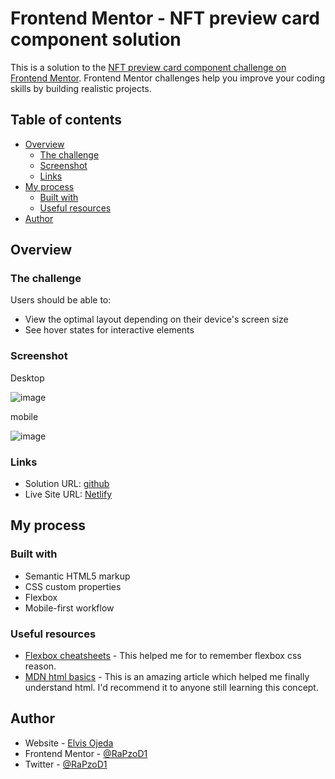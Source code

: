 # Frontend Mentor - NFT preview card component solution

This is a solution to the [NFT preview card component challenge on Frontend Mentor](https://www.frontendmentor.io/challenges/nft-preview-card-component-SbdUL_w0U). Frontend Mentor challenges help you improve your coding skills by building realistic projects. 

## Table of contents

- [Overview](#overview)
  - [The challenge](#the-challenge)
  - [Screenshot](#screenshot)
  - [Links](#links)
- [My process](#my-process)
  - [Built with](#built-with)
  - [Useful resources](#useful-resources)
- [Author](#author)

## Overview

### The challenge

Users should be able to:

- View the optimal layout depending on their device's screen size
- See hover states for interactive elements

### Screenshot

Desktop

![image](https://user-images.githubusercontent.com/25336634/152091574-7c14add7-83b8-4181-89d1-3dbb28ad5f68.png)

mobile

![image](https://user-images.githubusercontent.com/25336634/152091662-304ca5d0-aef7-46c4-bd81-e1d7dbd4d8c3.png)

### Links

- Solution URL: [github](https://github.com/RaPzoD1/NFT-preview-card-component-challenge-solved)
- Live Site URL: [Netlify](https://keen-hoover-e3b2d6.netlify.app/)

## My process

### Built with

- Semantic HTML5 markup
- CSS custom properties
- Flexbox
- Mobile-first workflow

### Useful resources

- [Flexbox cheatsheets](https://css-tricks.com/snippets/css/a-guide-to-flexbox/) - This helped me for to remember flexbox css reason. 
- [MDN html basics](https://developer.mozilla.org/es/docs/Learn/Getting_started_with_the_web/HTML_basics/) - This is an amazing article which helped me finally understand html. I'd recommend it to anyone still learning this concept.



## Author

- Website - [Elvis Ojeda](https://www.frontendmentor.io/profile/RaPzoD1)
- Frontend Mentor - [@RaPzoD1](https://www.frontendmentor.io/profile/RaPzoD1)
- Twitter - [@RaPzoD1](https://twitter.com/RaPzoD1)
